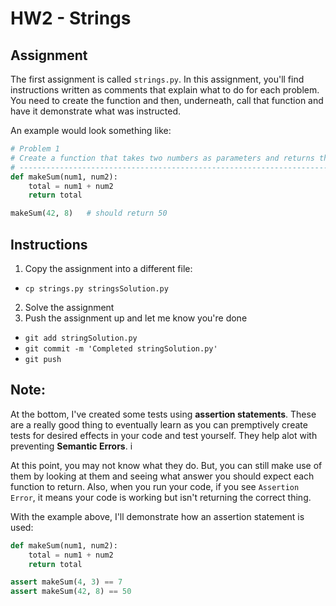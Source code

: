 # HW2 - Strings 

## Assignment 
The first assignment is called `strings.py`. In this assignment, you'll find instructions 
written as comments that explain what to do for each problem. You need to create the function 
and then, underneath, call that function and have it demonstrate what was instructed. 


An example would look something like:    
```python
# Problem 1
# Create a function that takes two numbers as parameters and returns their sum
# ----------------------------------------------------------------------------
def makeSum(num1, num2):
    total = num1 + num2
    return total

makeSum(42, 8)   # should return 50
```

## Instructions
1. Copy the assignment into a different file:
 - `cp strings.py stringsSolution.py`
2. Solve the assignment
3. Push the assignment up and let me know you're done
 - `git add stringSolution.py`
 - `git commit -m 'Completed stringSolution.py'`
 - `git push`

## Note:
At the bottom, I've created some tests using **assertion statements**. These are a really 
good thing to eventually learn as you can premptively create tests for desired effects in 
your code and test yourself. They help alot with preventing **Semantic Errors**. i

At this point, you may not know what they do. But, you can still make use of them by looking 
at them and seeing what answer you should expect each function to return. Also, when you run 
your code, if you see `Assertion Error`, it means your code is working but isn't returning the 
correct thing. 

With the example above, I'll demonstrate how an assertion statement is used:
```python
def makeSum(num1, num2):
    total = num1 + num2
    return total

assert makeSum(4, 3) == 7
assert makeSum(42, 8) == 50
```
